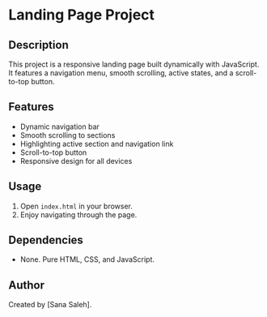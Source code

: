 # Landing Page Project

## Description
This project is a responsive landing page built dynamically with JavaScript. It features a navigation menu, smooth scrolling, active states, and a scroll-to-top button.

## Features
- Dynamic navigation bar
- Smooth scrolling to sections
- Highlighting active section and navigation link
- Scroll-to-top button
- Responsive design for all devices

## Usage
1. Open `index.html` in your browser.
2. Enjoy navigating through the page.

## Dependencies
- None. Pure HTML, CSS, and JavaScript.

## Author
Created by [Sana Saleh].